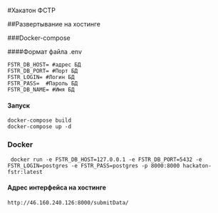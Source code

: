 #Хакатон ФСТР

##Развертывание на хостинге

###Docker-compose

####Формат файла .env

    FSTR_DB_HOST= #адрес БД
    FSTR_DB_PORT= #Порт БД 
    FSTR_LOGIN= #Логин БД
    FSTR_PASS=  #Пароль БД
    FSTR_DB_NAME= #Имя БД

#### Запуск
    docker-compose build
    docker-compose up -d

### Docker
     docker run -e FSTR_DB_HOST=127.0.0.1 -e FSTR_DB_PORT=5432 -e FSTR_LOGIN=postgres -e FSTR_PASS=postgres -p 8000:8000 hackaton-fstr:latest

#### Адрес интерфейса на хостинге 
    http://46.160.240.126:8000/submitData/
